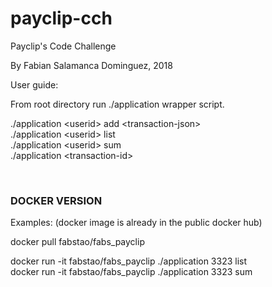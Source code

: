 # payclip-cch
Payclip's Code Challenge

By Fabian Salamanca Dominguez, 2018

User guide:

From root directory run ./application wrapper script.

./application &lt;userid&gt; add &lt;transaction-json&gt; <br/>
./application &lt;userid&gt; list <br/>
./application &lt;userid&gt; sum <br/>
./application &lt;transaction-id&gt; <br/>


<br/>
<h3>DOCKER VERSION</h3>

<p>Examples: (docker image is already in the public docker hub)</p>

docker pull fabstao/fabs_payclip

docker run -it fabstao/fabs_payclip ./application 3323 list <br>
docker run -it fabstao/fabs_payclip ./application 3323 sum  <br>
